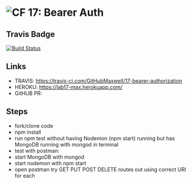 ![CF](https://camo.githubusercontent.com/70edab54bba80edb7493cad3135e9606781cbb6b/687474703a2f2f692e696d6775722e636f6d2f377635415363382e706e67) 17: Bearer Auth
===

## Travis Badge

[![Build Status](https://travis-ci.com/GitHubMaxwell/17-bearer-authorization.svg?branch=max-lab17)](https://travis-ci.com/GitHubMaxwell/17-bearer-authorization)

## Links

* TRAVIS: https://travis-ci.com/GitHubMaxwell/17-bearer-authorization
* HEROKU: https://lab17-max.herokuapp.com/
* GitHUB PR:

## Steps
* fork/clone code
* npm install
* run npm test without having Nodemon (npm start) running but has MongoDB running with mongod in terminal
* test with postman:
* start MongoDB with mongod
* start nodemon with npm start
* open postman try GET PUT POST DELETE routes out using correct URI for each
